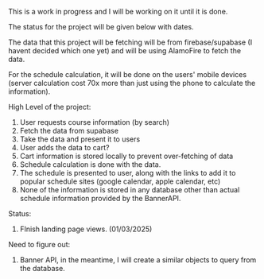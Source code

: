 This is a work in progress and I will be working on it until it is done. 


The status for the project will be given below with dates.

The data that this project will be fetching will be from firebase/supabase (I havent decided which one yet) and will be using AlamoFire to fetch the data.


For the schedule calculation, it will be done on the users' mobile devices (server calculation cost 70x more than just using the phone to calculate the information). 

High Level of the project:
1. User requests course information (by search)
2. Fetch the data from supabase
3. Take the data and present it to users
4. User adds the data to cart?
5. Cart information is stored locally to prevent over-fetching of data
6. Schedule calculation is done with the data.
7. The schedule is presented to user, along with the links to add it to popular schedule sites (google calendar, apple calendar, etc)
8. None of the information is stored in any database other than actual schedule information provided by the BannerAPI.

Status:
1. FInish landing page views. (01/03/2025)

Need to figure out:
1. Banner API, in the meantime, I will create a similar objects to query from the database.
